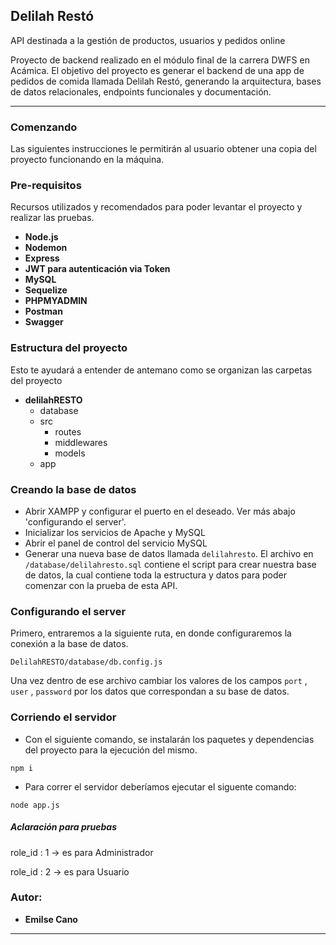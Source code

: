 ## Delilah Restó 

API destinada a la gestión de productos, usuarios y pedidos online

Proyecto de backend realizado en el módulo final de la carrera DWFS en Acámica.
El objetivo del proyecto es generar el backend de una app de pedidos de comida llamada Delilah Restó, generando la arquitectura, bases de datos relacionales, endpoints funcionales y documentación.

* * *

### Comenzando

Las siguientes instrucciones le permitirán al usuario obtener una copia del proyecto funcionando en la máquina.

### Pre-requisitos

Recursos utilizados y recomendados para poder levantar el proyecto y realizar las pruebas.

- **Node.js**
- **Nodemon**
- **Express**
- **JWT para autenticación via Token**
- **MySQL**
- **Sequelize**
- **PHPMYADMIN**
- **Postman** 
- **Swagger** 


### Estructura del proyecto

Esto te ayudará a entender de antemano como se organizan las carpetas del proyecto

- **delilahRESTO**
    - database
    - src
        - routes 
        - middlewares
        - models
    - app


### Creando la base de datos
 
- Abrir XAMPP y configurar el puerto en el deseado. Ver más abajo 'configurando el server'.
- Inicializar los servicios de Apache y MySQL
- Abrir el panel de control del servicio MySQL
- Generar una nueva base de datos llamada `delilahresto`. 
  El archivo en `/database/delilahresto.sql` contiene el script para crear nuestra base de datos, la cual contiene toda la estructura y datos para poder comenzar con la prueba de esta API.

### Configurando el server 
Primero, entraremos a la siguiente ruta, en donde configuraremos la conexión a la base de datos.
  
 `DelilahRESTO/database/db.config.js`
  
Una vez dentro de ese archivo cambiar los valores de los campos `port` , `user` , `password` por los datos que correspondan a su base de datos.

### Corriendo el servidor  

- Con el siguiente comando, se instalarán los paquetes y dependencias del proyecto para la ejecución del mismo.

~~~  
npm i  
~~~

- Para correr el servidor deberíamos ejecutar el siguente comando:
  
~~~  
node app.js  
~~~


##### Aclaración para pruebas

role_id : 1 -> es para Administrador

role_id : 2 -> es para Usuario


### Autor:
- **Emilse Cano**
---
